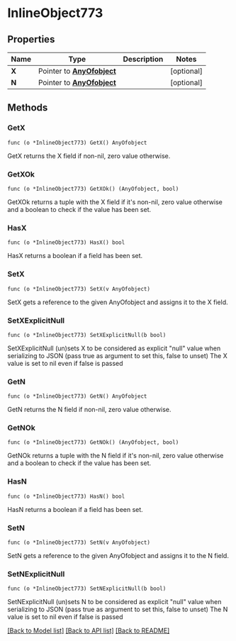 # InlineObject773

## Properties

Name | Type | Description | Notes
------------ | ------------- | ------------- | -------------
**X** | Pointer to [**AnyOfobject**](anyOf&lt;object&gt;.md) |  | [optional] 
**N** | Pointer to [**AnyOfobject**](anyOf&lt;object&gt;.md) |  | [optional] 

## Methods

### GetX

`func (o *InlineObject773) GetX() AnyOfobject`

GetX returns the X field if non-nil, zero value otherwise.

### GetXOk

`func (o *InlineObject773) GetXOk() (AnyOfobject, bool)`

GetXOk returns a tuple with the X field if it's non-nil, zero value otherwise
and a boolean to check if the value has been set.

### HasX

`func (o *InlineObject773) HasX() bool`

HasX returns a boolean if a field has been set.

### SetX

`func (o *InlineObject773) SetX(v AnyOfobject)`

SetX gets a reference to the given AnyOfobject and assigns it to the X field.

### SetXExplicitNull

`func (o *InlineObject773) SetXExplicitNull(b bool)`

SetXExplicitNull (un)sets X to be considered as explicit "null" value
when serializing to JSON (pass true as argument to set this, false to unset)
The X value is set to nil even if false is passed
### GetN

`func (o *InlineObject773) GetN() AnyOfobject`

GetN returns the N field if non-nil, zero value otherwise.

### GetNOk

`func (o *InlineObject773) GetNOk() (AnyOfobject, bool)`

GetNOk returns a tuple with the N field if it's non-nil, zero value otherwise
and a boolean to check if the value has been set.

### HasN

`func (o *InlineObject773) HasN() bool`

HasN returns a boolean if a field has been set.

### SetN

`func (o *InlineObject773) SetN(v AnyOfobject)`

SetN gets a reference to the given AnyOfobject and assigns it to the N field.

### SetNExplicitNull

`func (o *InlineObject773) SetNExplicitNull(b bool)`

SetNExplicitNull (un)sets N to be considered as explicit "null" value
when serializing to JSON (pass true as argument to set this, false to unset)
The N value is set to nil even if false is passed

[[Back to Model list]](../README.md#documentation-for-models) [[Back to API list]](../README.md#documentation-for-api-endpoints) [[Back to README]](../README.md)


